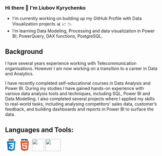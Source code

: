 ### Hi there 👋 I'm Liubov Kyrychenko


-  I'm currently working on building up my GitHub Profile with Data Visualization projects  📊 📈 📉
-  I’m learning Data Modeling, Processing and data visualization in Power BI; PowerQuery, DAX functions, PostgreSQL.

 <h2>Background</h2>
 
 I have several years experience working with Telecommunication organisations.
 However I am now working on a transition to a career in Data and Analytics. 
 
 
 I have recently completed self-educational courses in Data Analysis and Power BI. During my studies  I have gained hands-on experience with various data analysis tools and techniques, including SQL, Power BI and Data Modelling. 
 I also completed several projects where I applied my skills to real-world tasks, including analysing competitors' sales data, customer’s feedback, and building dashboards and reports in Power BI to surface the data.

<!--  <h2>Contact me</h2>

 📧 To reach me, please contact me on LinkedIn or Email:
 
 <p><a href="https://www.linkedin.com/in/liubov-kyrychenko" target="_blank">LinkedIn</a> | <a href="mailto:liubov.kyrychenko.work@gmail.com" target="_blank">Email</a></p> -->
 <h2>Languages and Tools:</h2>
 <p align="left" dir="auto">
 <a title="CSS3" href="https://www.w3schools.com/css/" rel="nofollow"><img src="https://raw.githubusercontent.com/devicons/devicon/master/icons/css3/css3-original-wordmark.svg" alt="css3" width="40" height="40" style="max-width: 100%;"></a>
 <a title="HTML5" href="https://www.w3.org/html/" rel="nofollow"><img src="https://raw.githubusercontent.com/devicons/devicon/master/icons/html5/html5-original-wordmark.svg" alt="html5" width="40" height="40" style="max-width: 100%;"></a>
 <a title="Power BI" href="https://powerbi.microsoft.com/en-ie/" rel="nofollow"><img width="40" height="40" style="max-width: 100%; alt="New Power BI Logo" src="https://upload.wikimedia.org/wikipedia/commons/thumb/c/cf/New_Power_BI_Logo.svg/512px-New_Power_BI_Logo.svg.png"></a>
  <a title="SQL" href="[https://powerbi.microsoft.com/en-ie/](https://www.w3schools.com/sql/default.asp)" rel="nofollow"><img width="50" height="40" style="max-width: 100%; alt="SQL" src="https://www.thedataschool.com.au/wp-content/uploads/2022/12/Sql_data_base_with_logo.png"></a>
</p>

  <!--
**liubovkyry/liubovkyry** is a ✨ _special_ ✨ repository because its `README.md` (this file) appears on your GitHub profile.

Here are some ideas to get you started:

- 🔭 I'm currently working on building up my GitHub Profile with Data Visualization projects.
- 🌱 I’m currently learning basics of Data Visualization, Modeling data in Power BI, DAX functions in Power BI.
- 👯 I’m looking to collaborate on any of the presented data visualization projects or open to ther projects.
- 🤔 I’m looking for help with ...
- 💬 Ask me about ...
- 📫 How to reach me:

- 😄 Pronouns: ...
- ⚡ Fun fact: ...
-->
